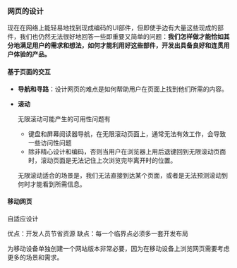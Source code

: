 ### 网页的设计

现在在网络上能轻易地找到现成编码的UI部件，但即使手边有大量这些现成的部件，我们也仍然无法很好地回答一些即重要又简单的问题：**我们怎样做才能恰如其分地满足用户的需求和想法，如何才能利用好这些部件，开发出具备良好和连贯用户体验的产品。**

#### 基于页面的交互

- **导航和寻路**：设计网页的难点是如何帮助用户在页面上找到他们所需的内容。

- **滚动** 

    无限滚动可能产生的可用性问题有
    - 键盘和屏幕阅读器导航，在无限滚动页面上，通常无法有效工作，会导致一些访问性问题
    - 除非精心设计和编码，否则当用户在浏览器上用后退键回到无限滚动页面时，滚动页面是无法记住上次浏览完毕离开时的位置。
    
    无限滚动适合的场景是，我们无法直接到达某个页面，或者是无法预测滚动到何时才能看到所需信息。
    
#### 移动网页

自适应设计

优点：开发人员节省资源
缺点：每一个临界点必须多一套开发布局

为移动设备单独创建一个网站版本非常必要，因为在移动设备上浏览网页需要考虑更多的场景和需求。

